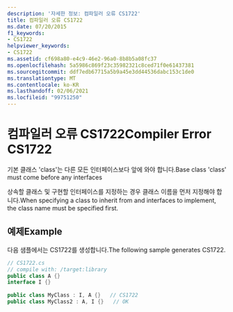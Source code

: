 ```yaml
---
description: '자세한 정보: 컴파일러 오류 CS1722'
title: 컴파일러 오류 CS1722
ms.date: 07/20/2015
f1_keywords:
- CS1722
helpviewer_keywords:
- CS1722
ms.assetid: cf698a80-e4c9-46e2-96a0-8b8b5a08fc37
ms.openlocfilehash: 5a5986c869f23c35982321c8ced71f0e61437381
ms.sourcegitcommit: ddf7edb67715a5b9a45e3dd44536dabc153c1de0
ms.translationtype: MT
ms.contentlocale: ko-KR
ms.lasthandoff: 02/06/2021
ms.locfileid: "99751250"
---
```

# <a name="compiler-error-cs1722"></a><span data-ttu-id="f967b-103">컴파일러 오류 CS1722</span><span class="sxs-lookup"><span data-stu-id="f967b-103">Compiler Error CS1722</span></span>

<span data-ttu-id="f967b-104">기본 클래스 'class'는 다른 모든 인터페이스보다 앞에 와야 합니다.</span><span class="sxs-lookup"><span data-stu-id="f967b-104">Base class 'class' must come before any interfaces</span></span>  
  
 <span data-ttu-id="f967b-105">상속할 클래스 및 구현할 인터페이스를 지정하는 경우 클래스 이름을 먼저 지정해야 합니다.</span><span class="sxs-lookup"><span data-stu-id="f967b-105">When specifying a class to inherit from and interfaces to implement, the class name must be specified first.</span></span>  
  
## <a name="example"></a><span data-ttu-id="f967b-106">예제</span><span class="sxs-lookup"><span data-stu-id="f967b-106">Example</span></span>  

 <span data-ttu-id="f967b-107">다음 샘플에서는 CS1722를 생성합니다.</span><span class="sxs-lookup"><span data-stu-id="f967b-107">The following sample generates CS1722.</span></span>  
  
```csharp  
// CS1722.cs  
// compile with: /target:library  
public class A {}  
interface I {}  
  
public class MyClass : I, A {}   // CS1722  
public class MyClass2 : A, I {}   // OK  
```
